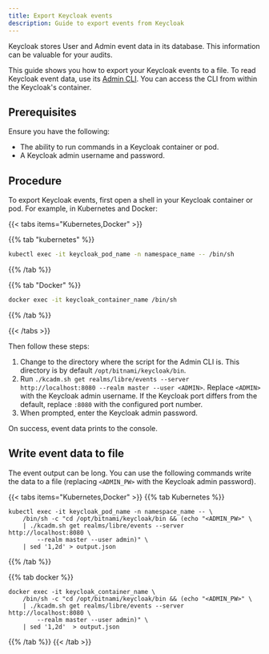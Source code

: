 ```yaml
---
title: Export Keycloak events
description: Guide to export events from Keycloak
---
```


Keycloak stores User and Admin event data in its database. This information can be valuable for your audits.

This guide shows you how to export your Keycloak events to a file.
To read Keycloak event data, use its [Admin CLI](https://docs.redhat.com/en/documentation/red_hat_build_of_keycloak/22.0/html/server_administration_guide/admin_cli). You can access the CLI from within the Keycloak's container.

## Prerequisites

Ensure you have the following:
- The ability to run commands in a Keycloak container or pod.
- A Keycloak admin username and password.

## Procedure

To export Keycloak events, first open a shell in your Keycloak container or pod. For example, in Kubernetes and Docker:

{{< tabs items="Kubernetes,Docker" >}}

{{% tab "kubernetes" %}}
```sh
kubectl exec -it keycloak_pod_name -n namespace_name -- /bin/sh
```
{{% /tab %}}

{{% tab "Docker" %}}
```sh
docker exec -it keycloak_container_name /bin/sh
```

{{% /tab %}}

{{< /tabs >}}

Then follow these steps:

1. Change to the directory where the script for the Admin CLI is. This directory is by default `/opt/bitnami/keycloak/bin`.
3. Run `./kcadm.sh get realms/libre/events --server http://localhost:8080 --realm master --user <ADMIN>`. Replace `<ADMIN>` with the Keycloak admin username.
  If the Keycloak port differs from the default, replace `:8080` with the configured port number.
4. When prompted, enter the Keycloak admin password.


On success, event data prints to the console.

## Write event data to file

The event output can be long.
You can use the following commands write the data to a file (replacing `<ADMIN_PW>` with the Keycloak admin password).

{{< tabs items="Kubernetes,Docker" >}}
{{% tab Kubernetes %}}

```shell
kubectl exec -it keycloak_pod_name -n namespace_name -- \
    /bin/sh -c "cd /opt/bitnami/keycloak/bin && (echo "<ADMIN_PW>" \
    | ./kcadm.sh get realms/libre/events --server http://localhost:8080 \
        --realm master --user admin)" \
    | sed '1,2d' > output.json
```

{{% /tab %}}

{{% tab docker %}}

```shell
docker exec -it keycloak_container_name \
    /bin/sh -c "cd /opt/bitnami/keycloak/bin && (echo "<ADMIN_PW>" \
    | ./kcadm.sh get realms/libre/events --server http://localhost:8080 \
        --realm master --user admin)" \
    | sed '1,2d'  > output.json
```

{{% /tab %}}
{{< /tab >}}
